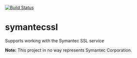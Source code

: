 [![Build Status](http://jenkins.cloudkeep.io/job/rackspace-symantecssl-tox/badge/icon)](http://jenkins.cloudkeep.io/job/rackspace-symantecssl-tox/)

symantecssl
===========

Supports working with the Symantec SSL service

**Note:** This project in no way represents Symantec Corporation.

